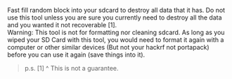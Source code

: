 Fast fill random block into your sdcard to destroy all data that it has. Do not use this tool unless you are sure you currently need to destroy all the data and you wanted it not recoverable [1].  
Warning: This tool is not for formatting nor cleaning sdcard. As long as you wiped your SD Card with this tool, you would need to format it again with a computer or other similar devices (But not your hackrf not portapack) before you can use it again (save things into it).

> p.s. [1] ^ This is not a guarantee.